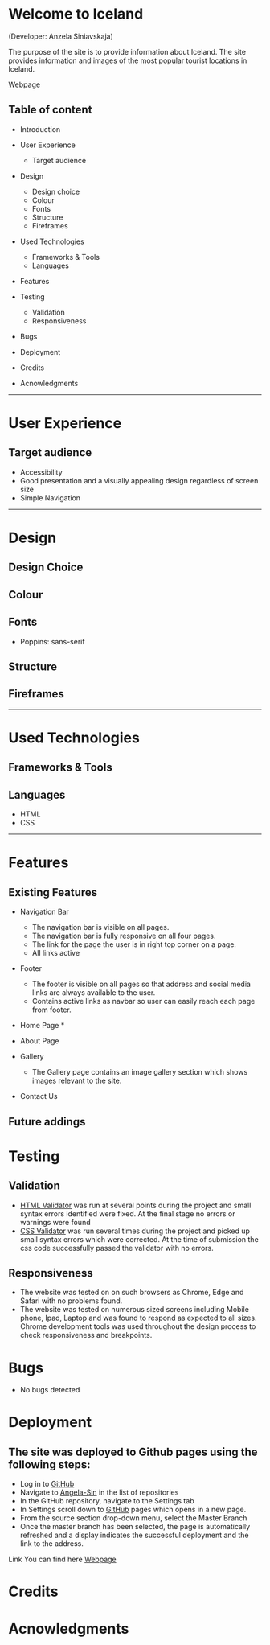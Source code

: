 # Welcome to Iceland

(Developer: Anzela Siniavskaja)

 The purpose of the site is to provide information about Iceland. The site provides information and images of the most popular tourist locations in Iceland.

 [Webpage](https://angela-sin.github.io/PROJECT1/)

 ## Table of content

* Introduction
* User Experience 
  * Target audience
* Design 
  * Design choice
  * Colour
  * Fonts
  * Structure
  * Fireframes
* Used Technologies
  * Frameworks & Tools
  * Languages
* Features
 
* Testing
  * Validation
  * Responsiveness
* Bugs
* Deployment
* Credits
* Acnowledgments
 ___

 # User Experience

 ## Target audience
 * Accessibility
 * Good presentation and a visually appealing design regardless of screen size
 * Simple Navigation 
  ___

# Design

## Design Choice

## Colour

## Fonts
 * Poppins: sans-serif

## Structure

## Fireframes
___

# Used Technologies

##  Frameworks & Tools

## Languages
  * HTML
  * CSS
___

# Features
  ## Existing Features
  
   * Navigation Bar
      * The navigation bar is visible on all pages.
      * The navigation bar is fully responsive on all four pages.
      * The link for the page the user is in right top corner on a page.
      * All links active
        
   * Footer
      * The footer is visible on all pages so that address and social media links are always available to the user.
      * Contains active links as navbar so user can easily reach each page from footer.
        

   * Home Page
       * 
   * About Page
   * Gallery
       * The Gallery page contains an image gallery section which shows images relevant to the site.
   * Contact Us
     
  ## Future addings
# Testing
## Validation
 * [HTML Validator](https://validator.w3.org/) was run at several points during the project and small syntax errors identified were fixed. At the final stage no errors or warnings were found
 * [CSS Validator](https://jigsaw.w3.org/css-validator/) was run several times during the project and picked up small syntax errors which were corrected. At the time of submission the css code successfully passed the validator with no errors.
## Responsiveness

* The website was tested on on such browsers as Chrome, Edge and Safari with no problems found.
* The website was tested on numerous sized screens including Mobile phone, Ipad, Laptop and was found to respond as expected to all sizes. Chrome development tools was used throughout the design process to check responsiveness and breakpoints. 
# Bugs
  * No bugs detected
# Deployment
 ## The site was deployed to Github pages using the following steps:
  * Log in to [GitHub](https://github.com/)
  * Navigate to [Angela-Sin](https://github.com/Angela-Sin) in the list of repositories
  * In the GitHub repository, navigate to the Settings tab
  * In Settings scroll down to [GitHub](https://github.com/) pages which opens in a new page.
  * From the source section drop-down menu, select the Master Branch
  * Once the master branch has been selected, the page is automatically refreshed and a display indicates the successful deployment and the link to the address.

    
Link You can find here [Webpage](https://angela-sin.github.io/PROJECT1/)
   
   
   
# Credits
# Acnowledgments

